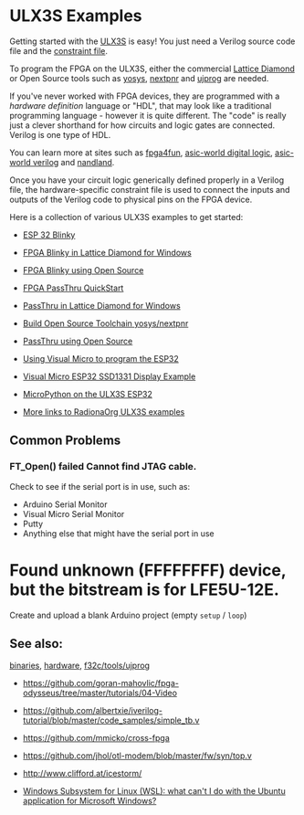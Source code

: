 # ULX3S Examples

Getting started with the [ULX3S](https://radiona.org/ulx3s/) is easy! You just need a Verilog source code file and the [constraint file](./doc/constraints/ulx3s_v20.lpf). 

To program the FPGA on the ULX3S, either the commercial [Lattice Diamond](http://www.latticesemi.com/latticediamond) or Open Source tools such as [yosys](https://github.com/YosysHQ/yosys), [nextpnr](https://github.com/YosysHQ/nextpnr) and  [ujprog](https://github.com/f32c/tools/tree/master/ujprog) are needed.

If you've never worked with FPGA devices, they are programmed with a _hardware definition_ language or "HDL", that may look like a traditional programming language - however it is quite different. The "code" is really just a clever shorthand for how circuits and logic gates are connected. Verilog is one type of HDL. 

You can learn more at sites such as [fpga4fun](http://www.fpga4fun.com/), [asic-world digital logic](http://www.asic-world.com/digital/tutorial.html), [asic-world verilog](http://www.asic-world.com/verilog/veritut.html) and [nandland](https://www.nandland.com/verilog/tutorials/index.html).

Once you have your circuit logic generically defined properly in a Verilog file, the hardware-specific constraint file is used to connect the inputs and outputs of the Verilog code to physical pins on the FPGA device.

Here is a collection of various ULX3S examples to get started:

* [ESP 32 Blinky](./blinky/ESP32/README.md)

* [FPGA Blinky in Lattice Diamond for Windows](./blinky/Diamond/README.md)

* [FPGA Blinky using Open Source](./blinky/OpenSource/README.md)

* [FPGA PassThru QuickStart](./passthru/README.md#quick-start-fpga-passthru)

* [PassThru in Lattice Diamond for Windows](./passthru/Diamond/README.md)

* [Build Open Source Toolchain yosys/nextpnr](./OpenSource-toolchain/README.md)

* [PassThru using Open Source](./passthru/OpenSource/README.md)

* [Using Visual Micro to program the ESP32](./VisualMicro/README.md)

* [Visual Micro ESP32 SSD1331 Display Example](./VisualMicro-SSD1331-Display/README.md)

* [MicroPython on the ULX3S ESP32](./MicroPython/README.md)

* [More links to RadionaOrg ULX3S examples](https://github.com/RadionaOrg/ulx3s-links/blob/master/README.md) 

## Common Problems

### FT_Open() failed Cannot find JTAG cable.
Check to see if the serial port is in use, such as:
* Arduino Serial Monitor
* Visual Micro Serial Monitor
* Putty
* Anything else that might have the serial port in use

# Found unknown (FFFFFFFF) device, but the bitstream is for LFE5U-12E.
Create and upload a blank Arduino project (empty `setup` / `loop`)

## See also: 

[binaries](./bin/README.md), [hardware](https://github.com/emard/ulx3s), [f32c/tools/ujprog](https://github.com/f32c/tools/tree/master/ujprog)

* https://github.com/goran-mahovlic/fpga-odysseus/tree/master/tutorials/04-Video

* https://github.com/albertxie/iverilog-tutorial/blob/master/code_samples/simple_tb.v

* https://github.com/mmicko/cross-fpga

* https://github.com/jhol/otl-modem/blob/master/fw/syn/top.v

* http://www.clifford.at/icestorm/

* [Windows Subsystem for Linux (WSL): what can't I do with the Ubuntu application for Microsoft Windows?](https://askubuntu.com/questions/1051525/windows-subsystem-for-linux-wsl-what-cant-i-do-with-the-ubuntu-application-f)